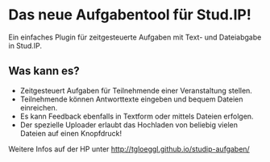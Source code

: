 Das neue Aufgabentool für Stud.IP!
==================================

Ein einfaches Plugin für zeitgesteuerte Aufgaben mit Text- und Dateiabgabe in Stud.IP.

Was kann es?
------------

* Zeitgesteuert Aufgaben für Teilnehmende einer Veranstaltung stellen.
* Teilnehmende können Antworttexte eingeben und bequem Dateien einreichen.
* Es kann Feedback ebenfalls in Textform oder mittels Dateien erfolgen.
* Der spezielle Uploader erlaubt das Hochladen von beliebig vielen Dateien auf einen Knopfdruck!
 
Weitere Infos auf der HP unter http://tgloeggl.github.io/studip-aufgaben/

